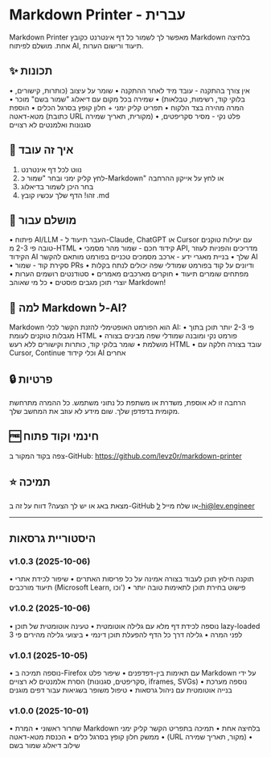 # Markdown Printer - עברית

Markdown Printer מאפשר לך לשמור כל דף אינטרנט כקובץ Markdown בלחיצה אחת. מושלם לפיתוח AI, תיעוד ורישום הערות.

## ✨ תכונות

• אין צורך בהתקנה - עובד מיד לאחר ההתקנה
• שומר על עיצוב (כותרות, קישורים, בלוקי קוד, רשימות, טבלאות)
• שמירה בכל מקום עם דיאלוג "שמור בשם" מוכר
• המרה מהירה בצד הלקוח
• תפריט קליק ימני + חלון קופץ בסרגל הכלים
• הוספת מטא-דאטה (כתובת URL מקורית, תאריך שמירה)
• פלט נקי - מסיר סקריפטים, סגנונות ואלמנטים לא רצויים

## 🎯 איך זה עובד

1. נווט לכל דף אינטרנט
2. לחץ קליק ימני ובחר "שמור כ-Markdown" או לחץ על אייקון ההרחבה
3. בחר היכן לשמור בדיאלוג
4. זהו! הדף שלך עכשיו קובץ .md

## 📝 מושלם עבור

• פיתוח AI/LLM - העבר תיעוד ל-Claude, ChatGPT או Cursor עם יעילות טוקנים טובה פי 2-3 מ-HTML
• קידוד חכם - שמור מהר מסמכי API, מדריכים והפניות לעוזר הקידוד AI שלך
• בניית מאגרי ידע - ארכב מסמכים טכניים בפורמט מותאם להקשר AI
• סקירת קוד - שמור PRs ודיונים על קוד בפורמט שמודלי שפה יכולים לנתח בקלות
• מפתחים שומרים תיעוד
• חוקרים מארכבים מאמרים
• סטודנטים רושמים הערות
• יוצרי תוכן מגבים פוסטים
• כל מי שאוהב Markdown!

## 🤖 למה Markdown ל-AI?

Markdown הוא הפורמט האופטימלי להזנת הקשר לכלי AI:
• פי 2-3 יותר תוכן בתוך מגבלות טוקנים לעומת HTML
• פורמט נקי ומובנה שמודלי שפה מבינים בצורה מושלמת
• שומר בלוקי קוד, כותרות וקישורים ללא רעש HTML
• עובד בצורה חלקה עם Cursor, Continue וכלי קידוד AI אחרים

## 🔒 פרטיות

הרחבה זו לא אוספת, משדרת או משתפת כל נתוני משתמש. כל ההמרה מתרחשת מקומית בדפדפן שלך. שום מידע לא עוזב את המחשב שלך.

## 🆓 חינמי וקוד פתוח

צפה בקוד המקור ב-GitHub: https://github.com/levz0r/markdown-printer

## ⭐ תמיכה

מצאת באג או יש לך הצעה? דווח על זה ב-GitHub או שלח מייל ל-hi@lev.engineer

---

## היסטוריית גרסאות

### v1.0.3 (2025-10-06)

• תוקנה חילוץ תוכן לעבוד בצורה אמינה על כל פריסות האתרים
• שיפור לכידת אתרי תיעוד מורכבים (Microsoft Learn, וכו')
• פישוט בחירת תוכן לתאימות טובה יותר

### v1.0.2 (2025-10-06)

• נוספה לכידת דף מלא עם גלילה אוטומטית
• טעינה אוטומטית של תוכן lazy-loaded לפני המרה
• גלילה דרך כל הדף להפעלת תוכן דינמי
• ביצועי גלילה מהירים פי 3

### v1.0.1 (2025-10-05)

• נוספה תמיכה ב-Firefox עם תאימות בין-דפדפנים
• שיפור פלט Markdown על ידי הסרת אלמנטים לא רצויים (סקריפטים, סגנונות, iframes, SVGs)
• נוספה מערכת בנייה אוטומטית עם ניהול גרסאות
• טיפול משופר בשגיאות עבור דפים מוגנים

### v1.0.0 (2025-10-01)

• שחרור ראשוני
• המרת Markdown בלחיצה אחת
• תמיכה בתפריט הקשר קליק ימני
• ממשק חלון קופץ בסרגל כלים
• הכנסת מטא-דאטה (URL מקור, תאריך שמירה)
• שילוב דיאלוג שמור בשם
